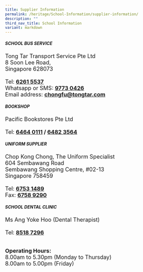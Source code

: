 ```yaml
---
title: Supplier Information
permalink: /heritage/School-Information/supplier-information/
description: ""
third_nav_title: School Information
variant: markdown
---
```

<h5><strong>SCHOOL BUS SERVICE</strong></h5>
<div style="font-size:18px">Tong Tar Transport Service Pte Ltd<br>
8 Soon Lee Road,<br>
Singapore 628073<br><br>Tel: <b><u>6261 5537</u></b><br>
Whatsapp or SMS: <b><u>9773 0426</u></b><br>
Email address: <b><u>chongfu@tongtar.com</u></b></div>

<h5><strong>BOOKSHOP</strong></h5>
<div style="font-size:18px">Pacific Bookstores Pte Ltd<br><br>
Tel: <b><u>6464 0111</u> / <u>6482 3564</u></b></div>

<h5><strong>UNIFORM SUPPLIER</strong></h5>
<div style="font-size:18px">Chop Kong Chong, The Uniform Specialist<br>
604 Sembawang Road<br>
Sembawang Shopping Centre, #02-13<br>
Singapore 758459<br><br>
Tel: <b><u>6753 1489</u></b><br>
Fax: <b><u>6758 9290</u></b><br></div>

<h5><strong>SCHOOL DENTAL CLINIC</strong></h5>
<div style="font-size:18px">Ms Ang Yoke Hoo (Dental Therapist)<br><br>
Tel: <b><u>8518 7296</u></b><br><br>

<b>Operating Hours:</b><br>
8.00am to 5.30pm (Monday to Thursday)<br>
8.00am to 5.00pm (Friday)</div>